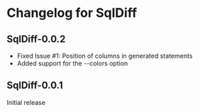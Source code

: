 Changelog for SqlDiff
=====================

SqlDiff-0.0.2
-------------
* Fixed Issue #1: Position of columns in generated statements
* Added support for the --colors option

SqlDiff-0.0.1
-------------
Initial release